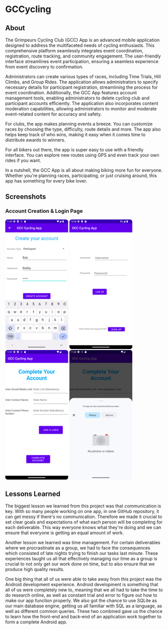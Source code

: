 # GCCycling

## About

The Grimpeurs Cycling Club (GCC) App is an advanced mobile application designed to address the multifaceted needs of cycling enthusiasts. This comprehensive platform seamlessly integrates event coordination, registration, route tracking, and community engagement. The user-friendly interface streamlines event participation, ensuring a seamless experience from event discovery to confirmation.

Administrators can create various types of races, including Time Trials, Hill Climbs, and Group Rides. The application allows administrators to specify necessary details for participant registration, streamlining the process for event coordination. Additionally, the GCC App features account management tools, enabling administrators to delete cycling club and participant accounts efficiently. The application also incorporates content moderation capabilities, allowing administrators to monitor and moderate event-related content for accuracy and safety.

For clubs, the app makes planning events a breeze. You can customize races by choosing the type, difficulty, route details and more. The app also helps keep track of who wins, making it easy when it comes time to distribute awards to winners.

For all bikers out there, the app is super easy to use with a friendly interface. You can explore new routes using GPS and even track your own rides if you want.

In a nutshell, the GCC App is all about making biking more fun for everyone. Whether you're planning races, participating, or just cruising around, this app has something for every bike lover.

## Screenshots

### Account Creation & Login Page

<img style="center" src="./screenshots/account creation.png" width="200px"/>
<img style="center" src="./screenshots/login page.png" width="200px"/>
<img style="center" src="./screenshots/complete account.png" width="200px"/>
<img style="center" src="./screenshots/add photo.png" width="200px"/>

###

## Lessons Learned

The biggest lesson we learned from this project was that communication is key. With so many people working on one app, in one GitHub repository, it can get messy if there's no communication. Therefore we made it crucial to set clear goals and expectations of what each person will be completing for each deliverable. This way everyone knows what they're doing and we can ensure that everyone is getting an equal amount of work.

Another lesson we learned was time management. For certain deliverables where we procrastinate as a group, we had to face the consequences which consisted of late nights trying to finish our tasks last minute. These experiences taught us all that effectively managing our time as a group is crucial to not only get our work done on time, but to also ensure that we produce high quality results.

One big thing that all of us were able to take away from this project was the Android development experience. Android development is something that all of us were completely new to, meaning that we all had to take the time to do research online, as well as constant trial and error to figure out how to make our app function properly. We also got the chance to use SQLite as our main database engine, getting us all familiar with SQL as a language, as well as different common queries. These two combined gave us the chance to learn how the front-end and back-end of an application work together to form a complete Android app.
